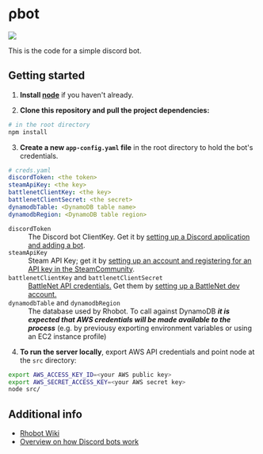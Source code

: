 # ρbot

![](https://codebuild.us-east-2.amazonaws.com/badges?uuid=eyJlbmNyeXB0ZWREYXRhIjoib0I3Znd0WGhPZjV3MkZzNUpBS3pQTFNtbFBoMlBUZmJVT3dGajhxK21KaCtqKzlES2grWjBJV1U5VGQ2Q2Y3V0tRMjkzeVhMYWhQZVdjT2dEMWdudjBZPSIsIml2UGFyYW1ldGVyU3BlYyI6IkxzNnhzcXBoVXRqa1JFMGkiLCJtYXRlcmlhbFNldFNlcmlhbCI6MX0%3D&branch=master)

This is the code for a simple discord bot.

## Getting started

1) **Install [node](https://nodejs.org/en/download/)** if you haven't already.

2) **Clone this repository and pull the project dependencies:**

```bash
# in the root directory
npm install
```

3) **Create a new `app-config.yaml` file** in the root directory to hold the bot's credentials.
```yaml
# creds.yaml
discordToken: <the token>
steamApiKey: <the key>
battlenetClientKey: <the key>
battlenetClientSecret: <the secret>
dynamodbTable: <DynamoDB table name>
dynamodbRegion: <DynamoDB table region>
```
<dl>
<dt><code>discordToken</code></dt>
<dd>The Discord bot ClientKey. Get it by <a href="https://discordapp.com/developers/applications">setting up a Discord application and adding a bot</a>.</dd>
<dt><code>steamApiKey</code></dt>
<dd>Steam API Key; get it by <a href="https://steamcommunity.com/dev">setting up an account and registering for an API key in the SteamCommunity</a>.</dd>
<dt><code>battlenetClientKey</code> and <code>battlenetClientSecret</code></dt>
<dd><a href="https://develop.battle.net/documentation/guides/getting-started">BattleNet API credentials.</a> Get them by <a href="https://develop.battle.net/access">setting up a BattleNet dev account.</a></dd>
<dt><code>dynamodbTable</code> and <code>dynamodbRegion</code></dt>
<dd>The database used by Rhobot. To call against DynamoDB <b><i>it is expected that AWS credentials will be made available to the process</i></b>
(e.g. by previousy exporting environment variables or using an EC2 instance profile)</dd>
</dl>


4) **To run the server locally**, export AWS API credentials and point node at the `src` directory:
```bash
export AWS_ACCESS_KEY_ID=<your AWS public key>
export AWS_SECRET_ACCESS_KEY=<your AWS secret key>
node src/
```

## Additional info

- [Rhobot Wiki](https://github.com/xpcoffee/rhobot/wiki)
- [Overview on how Discord bots work](https://xpcoffee.github.io/discord-bot)
